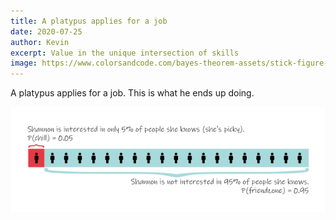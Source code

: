```yaml
---
title: A platypus applies for a job
date: 2020-07-25
author: Kevin
excerpt: Value in the unique intersection of skills
image: https://www.colorsandcode.com/bayes-theorem-assets/stick-figure-girl-2.png
---
```


A platypus applies for a job. This is what he ends up doing.

![shannon stick figure](../src/netflix-and-chill-diagram-2.png)